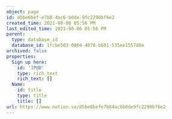 ```yaml
---
object: page
id: d5be6bef-e7b8-4ac6-b0de-9fc2290bf6e2
created_time: 2021-08-06 05:56 PM
last_edited_time: 2021-08-06 05:56 PM
parent:
  type: database_id
  database_id: 1fcbe503-0864-4878-b601-535ee1557d8e
archived: false
properties:
  Sign up here:
    id: ']P@D'
    type: rich_text
    rich_text: []
  Name:
    id: title
    type: title
    title: []
url: https://www.notion.so/d5be6befe7b84ac6b0de9fc2290bf6e2
---
```


